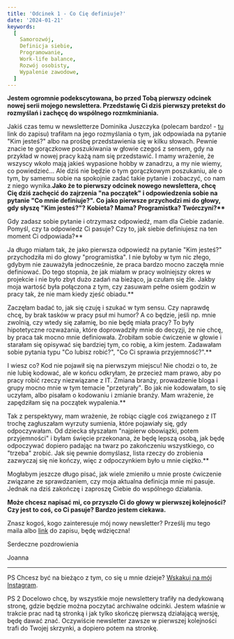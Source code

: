```yaml
---
title: 'Odcinek 1 - Co Cię definiuje?'
date: '2024-01-21'
keywords:
  [
    Samorozwój,
    Definicja siebie,
    Programowanie,
    Work-life balance,
    Rozwój osobisty,
    Wypalenie zawodowe,
  ]
---
```


**Jestem ogromnie podekscytowana, bo przed Tobą pierwszy odcinek nowej serii mojego newslettera. Przedstawię Ci dziś pierwszy pretekst do rozmyślań i zachęcę do wspólnego rozmkminiania.**

Jakiś czas temu w newsletterze Dominika Juszczyka (polecam bardzo! - [tu](https://dominikjuszczyk.pl/newsletter/) link do zapisu) trafiłam na jego rozmyślania o tym, jak odpowiada na pytanie "Kim jesteś?" albo na prośbę przedstawienia się w kilku słowach. Pewnie znacie te gorączkowe poszukiwania w głowie czegoś z sensem, gdy na przykład w nowej pracy każą nam się przedstawić. I mamy wrażenie, że wszyscy wkoło mają jakieś wypasione hobby w zanadrzu, a my nie wiemy, co powiedzieć... Ale dziś nie będzie o tym gorączkowym poszukaniu, ale o tym, by samemu sobie na spokojnie zadać takie pytanie i zobaczyć, co nam z niego wynika.**Jako że to pierwszy odcinek nowego newslettera, chcę Cię dziś zachęcić do zajrzenia "na początek" i odpowiedzenia sobie na pytanie "Co mnie definiuje?". Co jako pierwsze przychodzi mi do głowy, gdy słyszę "Kim jesteś?"?** **Kobieta? Mama? Programistka? Twórczyni?\*\***

Gdy zadasz sobie pytanie i otrzymasz odpowiedź, mam dla Ciebie zadanie. Pomyśl, czy ta odpowiedz Ci pasuje? Czy to, jak siebie definiujesz na ten moment Ci odpowiada?\*\*

Ja długo miałam tak, że jako pierwsza odpowiedź na pytanie "Kim jesteś?" przychodziła mi do głowy "programistka". I nie byłoby w tym nic złego, gdybym nie zauważyła jednocześnie, że praca bardzo mocno zaczęła mnie definiować. Do tego stopnia, że jak miałam w pracy wolniejszy okres w projekcie i nie było zbyt dużo zadań na bieżąco, ja czułam się źle. Jakby moja wartość była połączona z tym, czy zasuwam pełne osiem godzin w pracy tak, że nie mam kiedy zjeść obiadu.\*\*

Zaczęłam badać to, jak się czuję i szukać w tym sensu. Czy naprawdę chcę, by brak tasków w pracy psuł mi humor? A co będzie, jeśli np. mnie zwolnią, czy wtedy się załamię, bo nie będę miała pracy? To były hipotetyczne rozważania, które doprowadziły mnie do decyzji, że nie chcę, by praca tak mocno mnie definiowała. Zrobiłam sobie ćwiczenie w głowie i starałam się opisywać się bardziej tym, co robię, a kim jestem. Zadawałam sobie pytania typu "Co lubisz robić?", "Co Ci sprawia przyjemność?".\*\*

I wiesz co? Kod nie pojawił się na pierwszym miejscu! Nie chodzi o to, że nie lubię kodować, ale w końcu odkryłam, że przecież mam prawo, aby po pracy robić rzeczy niezwiązane z IT. Zmiana branży, prowadzenie bloga i grupy mocno mnie w tym temacie "przetyrały". Bo jak nie kodowałam, to się uczyłam, albo pisałam o kodowaniu i zmianie branży. Mam wrażenie, że zapędziłam się na początek wypalenia.\*\*

Tak z perspektywy, mam wrażenie, że robiąc ciągle coś związanego z IT trochę zagłuszałam wyrzuty sumienia, które pojawiały się, gdy odpoczywałam. Od dziecka słyszałam "najpierw obowiązki, potem przyjemności" i byłam święcie przekonana, że będę lepszą osobą, jak będę odpoczywać dopiero padając na twarz po zakończeniu wszystkiego, co "trzeba" zrobić. Jak się pewnie domyślasz, lista rzeczy do zrobienia zazwyczaj się nie kończy, więc z odpoczynkiem było u mnie ciężko.\*\*

Mogłabym jeszcze długo pisać, jak wiele zmieniło u mnie proste ćwiczenie związane ze sprawdzaniem, czy moja aktualna definicja mnie mi pasuje. Jednak na dziś zakończę i zaproszę Ciebie do wspólnego działania.

**Może chcesz napisać mi, co przyszło Ci do głowy w pierwszej kolejności? Czy jest to coś, co Ci pasuje? Bardzo jestem ciekawa.**

Znasz kogoś, kogo zainteresuje mój nowy newsletter? Prześlij mu tego maila albo [link](https://www.subscribepage.io/pretekst) do zapisu, będę wdzięczna!

Serdeczne pozdrowienia

Joanna

---

PS Chcesz być na bieżąco z tym, co się u mnie dzieje? [Wskakuj na mój Instagram](https://www.instagram.com/joanna.otmianowska/).

PS 2 Docelowo chcę, by wszystkie moje newslettery trafiły na dedykowaną stronę, gdzie będzie można poczytać archiwalne odcinki. Jestem właśnie w trakcie prac nad tą stronką i jak tylko skończę pierwszą działającą wersję, będę dawać znać. Oczywiście newsletter zawsze w pierwszej kolejności trafi do Twojej skrzynki, a dopiero potem na stronkę.
